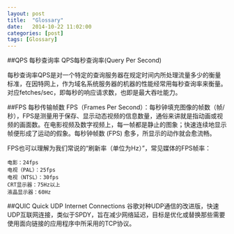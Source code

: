 ```yaml
---
layout: post
title:  "Glossary"
date:   2014-10-22 11:02:00
categories: [post]
tags: [Glossary]
---
```



##QPS 每秒查询率
QPS每秒查询率(Query Per Second)

每秒查询率QPS是对一个特定的查询服务器在规定时间内所处理流量多少的衡量标准，在因特网上，作为域名系统服务器的机器的性能经常用每秒查询率来衡量。
对应fetches/sec，即每秒的响应请求数，也即是最大吞吐能力。

##FPS 每秒传输帧数
FPS（Frames Per Second）：每秒钟填充图像的帧数（帧/秒），FPS是测量用于保存、显示动态视频的信息数量，通俗来讲就是指动画或视频的画面数。在电影视频及数字视频上，每一帧都是静止的图象；快速连续地显示帧便形成了运动的假象。每秒钟帧数 (FPS) 愈多，所显示的动作就会愈流畅。

FPS也可以理解为我们常说的“刷新率（单位为Hz）”，常见媒体的FPS帧率：

	电影：24fps
	电视（PAL）：25fps
	电视（NTSL）：30fps
	CRT显示器：75Hz以上
	液晶显示器：60Hz

##QUIC 
Quick UDP Internet Connections 谷歌对种UDP通信的改进版，快速UDP互联网连接，类似于SPDY，旨在减少网络延迟，目标是优化或替换那些需要使用面向链接的应用程序中所采用的TCP协议。



